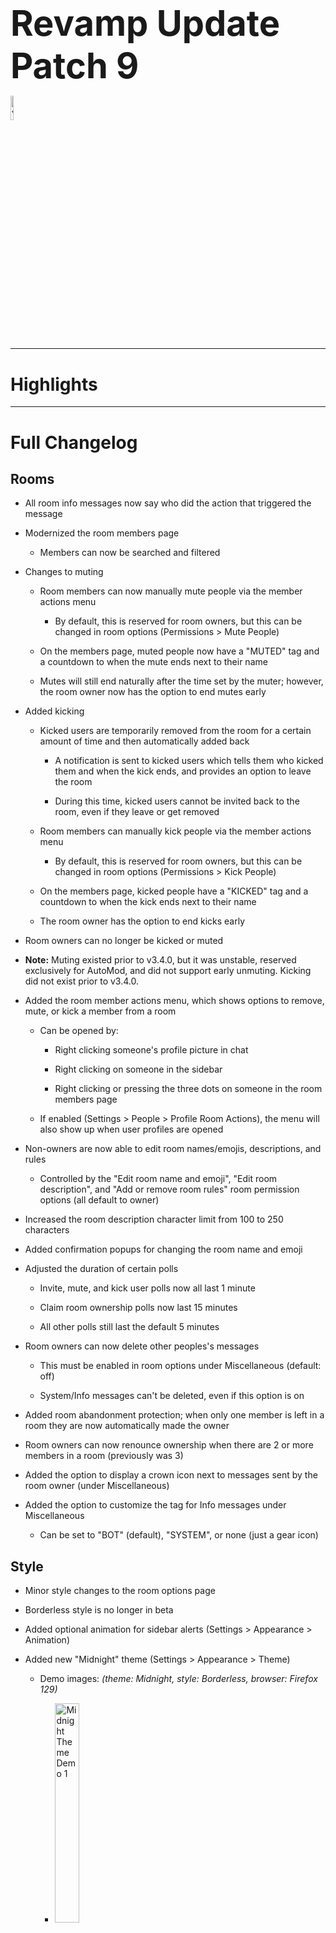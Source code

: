 <h1 style="font-size:4em;margin-bottom:0.25em;">
    Revamp Update Patch 9
</h1>

<img src="/public/v3.3.8.svg" height="10%" alt="v3.3.8">

<hr>

<!-- Released on Monday, May 6th, 2024

<hr> -->

<style>
    h1 {
        font-size: 2em;
    }
</style>

# Highlights

<hr>

# Full Changelog

## Rooms

- All room info messages now say who did the action that triggered the message

- Modernized the room members page

  - Members can now be searched and filtered

- Changes to muting

  - Room members can now manually mute people via the member actions menu
  
    - By default, this is reserved for room owners, but this can be changed in room options (Permissions > Mute People)

  - On the members page, muted people now have a "MUTED" tag and a countdown to when the mute ends next to their name

  - Mutes will still end naturally after the time set by the muter; however, the room owner now has the option to end mutes early

- Added kicking

  - Kicked users are temporarily removed from the room for a certain amount of time and then automatically added back

    - A notification is sent to kicked users which tells them who kicked them and when the kick ends, and provides an option to leave the room

    - During this time, kicked users cannot be invited back to the room, even if they leave or get removed

  - Room members can manually kick people via the member actions menu

    - By default, this is reserved for room owners, but this can be changed in room options (Permissions > Kick People)

  - On the members page, kicked people have a "KICKED" tag and a countdown to when the kick ends next to their name

  - The room owner has the option to end kicks early

- Room owners can no longer be kicked or muted

- **Note:** Muting existed prior to v3.4.0, but it was unstable, reserved exclusively for AutoMod, and did not support early unmuting. Kicking did not exist prior to v3.4.0.

- Added the room member actions menu, which shows options to remove, mute, or kick a member from a room

  - Can be opened by:

    - Right clicking someone's profile picture in chat

    - Right clicking on someone in the sidebar

    - Right clicking or pressing the three dots on someone in the room members page

  - If enabled (Settings > People > Profile Room Actions), the menu will also show up when user profiles are opened

- Non-owners are now able to edit room names/emojis, descriptions, and rules

  - Controlled by the "Edit room name and emoji", "Edit room description", and "Add or remove room rules" room permission options (all default to owner)

- Increased the room description character limit from 100 to 250 characters

- Added confirmation popups for changing the room name and emoji

- Adjusted the duration of certain polls

  - Invite, mute, and kick user polls now all last 1 minute

  - Claim room ownership polls now last 15 minutes

  - All other polls still last the default 5 minutes

- Room owners can now delete other peoples's messages

  - This must be enabled in room options under Miscellaneous (default: off)

  - System/Info messages can't be deleted, even if this option is on

- Added room abandonment protection; when only one member is left in a room they are now automatically made the owner

- Room owners can now renounce ownership when there are 2 or more members in a room (previously was 3)

- Added the option to display a crown icon next to messages sent by the room owner (under Miscellaneous)

- Added the option to customize the tag for Info messages under Miscellaneous

  - Can be set to "BOT" (default), "SYSTEM", or none (just a gear icon)

## Style

- Minor style changes to the room options page

- Borderless style is no longer in beta

- Added optional animation for sidebar alerts (Settings > Appearance > Animation)

- Added new "Midnight" theme (Settings > Appearance > Theme)

  - Demo images: *(theme: Midnight, style: Borderless, browser: Firefox 129)*

    - <img src="/public/images/midnight-1.png" alt="Midnight Theme Demo 1" width="30%">

    - <img src="/public/images/midnight-2.png" alt="Midnight Theme Demo 2" width="30%">

    - <img src="/public/images/midnight-3.png" alt="Midnight Theme Demo 3" width="30%">

## Bots

- Quote bot random commands (`/quote random`, `/quote guess`) no longer quote commands and  guesses/hints

- Rewrote the internal bot system
  
  - Bots can now be added/removed without requiring a room reload

  - The bot list is now dynamic, meaning bots can be added/removed from the site during runtime

  - Bots can now be muted
  
    - Configured in Room Options (Permissions > Mute Bots)

    - When a bot is muted, calling its commands does nothing, and any filter activations are suppressed

    - Commands for muted bots do not show up in the command helper

    - Just like with users, the room owner has the option to unmute bots early, and a 'MUTED' tag shows up on the members page for muted bots

  - Improvements to bot speed and memory efficiency

- In the bot list, bots now:

  - Show who they were created by

  - Show a preview of their description

  - Display the total number of rooms they are in

  - Show a check next to their name if they are considered trustworthy

- Changes to bot info cards

  - Now show who the bot was created by

  - Now show the total number of rooms the bot in is

- Bots considered trustworthy now have a check in their 'BOT' tag

  - All system bots are considered trustworthy, except for InspiroBot

- The bot list is now sorted by bot room count, rather than alphabetical order of names

  - **Note:** DMs are excluded from bot room counts, as members cannot control which bots are added

- In the create room menu, you can now choose which bots will be added to the room

  - Archive Bot and Random Bot are no longer added to new rooms by default

- Bots can now be "private", meaning only specific users can add them to rooms

- Bots can now have a separate "beta" version

  - Beta versions of bots have a screwdriver and wrench next to their name

  - Beta bots are private, only the person who created them can add them to rooms

  - Rooms owners can choose whether or not beta bots can be added to their room (Room Options > Miscellaneous)

- Added the ability for users to create bots through User Bots (see below)

## User Bots

- Users can now create custom bots on the Bots page (Settings > Account > Manage Bots)

## Messages

- Slight style changes to message tags

- Message tags now support icons

- Info messages now display a gear icon with the "BOT" tag

## Settings

- Added setting "Show room member actions (remove/mute/kick) in user profiles" (default: off) under People > Profile Room Actions

- Added setting "Animate sidebar alerts (beta)" (default: off) under Appearance > Animation

## Minor Changes

- In the archive viewer, replies now link to the message that they are replying to

- The site now loads slightly faster

- Status update notifications are now auto-dismissed and replaced if the sender updates their status again before the notification is read

## Bugs Fixed

All bugs listed below were present in some or all older versions but have been patched in v3.3.8

- Rooms with one message are not properly converted to the new last read message format, causing an irremovable notification*

- Attempting to open a room with one or zero messages causes a crash*

- The link to the largest file on the stats page does not work

- Navigating to `/chat` without a trailing slash prevents all site files from loading

- Message authors' profile pictures can sometimes get squished

- You still receive status update notifications from people you've blocked

- If you get removed from a room and rejoin it in the same session, new messages sent in that room fail to render until you reload

- If you get removed from a room and then a message is sent in another room, the sidebar item for the room that you were removed from reappears until you reload

- When someone is removed from a room, their read message icons are not deleted

- When you are removed from/leave a room with unread messages, the notification count in the page title is not updated

- If an invite user poll is active, inviting that person before the poll ends results in them being added to the room twice

- When the room name/emoji/options are updated, the most recent message that you read is marked as unread

- If you do not have a status set, various site functions such as auto-reconnect, alerts, notifications, and sidebar alerts do not work, while others (time formatting) behave erratically

- Under certain conditions, online users are given the "OFFLINE" tag despite appearing under the online list on the sidebar

- While [v3.0's update log](/updates/v3.0.0.md?parse=true#bots) claims that bots can only be activated once per message, that is not actually the case

- Setting a status when you don't already have status set causes a site crash

\* = This bug was patched in a hotfix before the official patch was released
<!-- 
<hr>

Backup Google Chat Revamp Update Patch 8 (v3.3.8), Released 5/6/2024  
<img src="../public/logo.svg" height="10%" alt="Backup Google Chat"> -->
